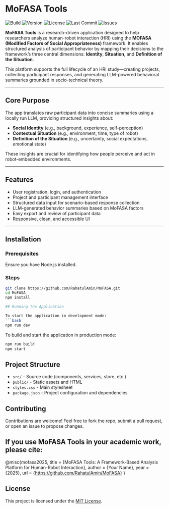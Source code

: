 # MoFASA Tools

![Build](https://img.shields.io/github/actions/workflow/status/RahatulAmin/MoFASA/build.yml)
![Version](https://img.shields.io/github/package-json/v/RahatulAmin/MoFASA)
![License](https://img.shields.io/github/license/RahatulAmin/MoFASA)
![Last Commit](https://img.shields.io/github/last-commit/RahatulAmin/MoFASA)
![Issues](https://img.shields.io/github/issues/RahatulAmin/MoFASA)

**MoFASA Tools** is a research-driven application designed to help researchers analyze human-robot interaction (HRI) using the **MOFASA (Modified Factors of Social Appropriateness)** framework. It enables structured analysis of participant behavior by mapping their decisions to the framework’s three central dimensions: **Identity**, **Situation**, and **Definition of the Situation**.

This platform supports the full lifecycle of an HRI study—creating projects, collecting participant responses, and generating LLM-powered behavioral summaries grounded in socio-technical theory.

---

## Core Purpose

The app translates raw participant data into concise summaries using a locally run LLM, providing structured insights about:
- **Social Identity** (e.g., background, experience, self-perception)
- **Contextual Situation** (e.g., environment, time, type of robot)
- **Definition of the Situation** (e.g., uncertainty, social expectations, emotional state)

These insights are crucial for identifying how people perceive and act in robot-embedded environments.

---

## Features

-  User registration, login, and authentication
-  Project and participant management interface
-  Structured data input for scenario-based response collection
-  LLM-generated behavior summaries based on MoFASA factors
-  Easy export and review of participant data
-  Responsive, clean, and accessible UI

---

## Installation

### Prerequisites
Ensure you have Node.js installed.

### Steps
```bash
git clone https://github.com/RahatulAmin/MoFASA.git
cd MoFASA
npm install

## Running the Application

To start the application in development mode:
```bash
npm run dev
```

To build and start the application in production mode:
```bash
npm run build
npm start
```

## Project Structure

- `src/` - Source code (components, services, store, etc.)
- `public/` - Static assets and HTML
- `styles.css` - Main stylesheet
- `package.json` - Project configuration and dependencies

## Contributing
Contributions are welcome! Feel free to fork the repo, submit a pull request, or open an issue to propose changes.

## If you use MoFASA Tools in your academic work, please cite:
@misc{mofasa2025,
  title = {MoFASA Tools: A Framework-Based Analysis Platform for Human-Robot Interaction},
  author = {Your Name},
  year = {2025},
  url = {https://github.com/RahatulAmin/MoFASA}
}

## License
This project is licensed under the [MIT License](LICENSE).
